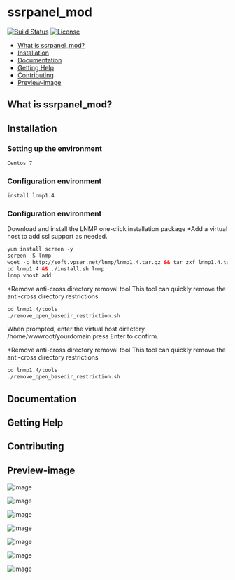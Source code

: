 # ssrpanel_mod

[![Build Status](https://travis-ci.org/philc/vimium.svg?branch=master)](https://xhy.im)
[![License](https://img.shields.io/npm/l/mithril.svg)](https://xhy.im/legal-notice/index.html)

- [What is ssrpanel_mod?](#what-is-mithril)
- [Installation](#installation)
- [Documentation](#documentation)
- [Getting Help](#getting-help)
- [Contributing](#contributing)
- [Preview-image](#preview-image)

## What is ssrpanel_mod?

## Installation
### Setting up the environment
```html
Centos 7
```
### Configuration environment
```html
install lnmp1.4
```
### Configuration environment
Download and install the LNMP one-click installation package
  *Add a virtual host to add ssl support as needed.
```html
yum install screen -y
screen -S lnmp
wget -c http://soft.vpser.net/lnmp/lnmp1.4.tar.gz && tar zxf lnmp1.4.tar.gz
cd lnmp1.4 && ./install.sh lnmp
lnmp vhost add
```
  *Remove anti-cross directory removal tool
This tool can quickly remove the anti-cross directory restrictions
```html
cd lnmp1.4/tools
./remove_open_basedir_restriction.sh
```
When prompted, enter the virtual host directory /home/wwwroot/yourdomain
press Enter to confirm.

  *Remove anti-cross directory removal tool
This tool can quickly remove the anti-cross directory restrictions
```html
cd lnmp1.4/tools
./remove_open_basedir_restriction.sh
```

## Documentation

## Getting Help

## Contributing

## Preview-image

![image](https://github.com/ioslide/image/blob/master/1.gif)

![image](https://github.com/ioslide/image/blob/master/1.jpg)

![image](https://github.com/ioslide/image/blob/master/3.gif)

![image](https://github.com/ioslide/image/blob/master/QQ截图20190117135322.jpg)

![image](https://github.com/ioslide/image/blob/master/QQ截图20190117135412.jpg)

![image](https://github.com/ioslide/image/blob/master/QQ截图20190117135426.jpg)

![image](https://github.com/ioslide/image/blob/master/QQ截图20190117135808.jpg)

